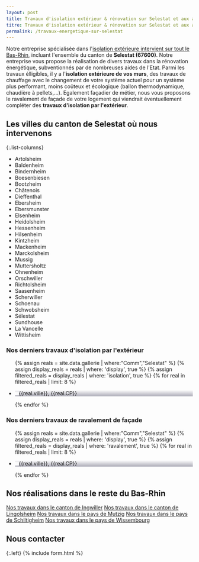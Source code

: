 ```yaml
---
layout: post
title: Travaux d'isolation extérieur & rénovation sur Selestat et aux alentours
titre: Travaux d'isolation extérieur & rénovation sur Selestat et aux alentours
permalink: /travaux-energetique-sur-selestat
---
```

Notre entreprise spécialisée dans l'[isolation extérieure intervient sur tout le Bas-Rhin](/isolation-extérieure/), incluant l'ensemble du canton de <strong>Selestat (67600)</strong>. 
Notre entreprise vous propose la réalisation de divers travaux dans la rénovation énergétique, subventionnés par de nombreuses aides de l'Etat.
Parmi les travaux élligibles, il y a l'<strong>isolation extérieure de vos murs</strong>, des travaux de chauffage avec le changement de votre système actuel pour un système plus performant, moins coûteux et écologique (ballon thermodynamique, chaudière à pellets,...). Egalement façadier de métier, nous vous proposons le ravalement de façade de votre logement qui viendrait éventuellement compléter des <strong>travaux d'isolation par l'extérieur</strong>.

## Les villes du canton de Selestat où nous intervenons

{:.list-columns}
- Artolsheim 
- Baldenheim 
- Bindernheim 
- Boesenbiesen 
- Bootzheim 
- Châtenois 
- Dieffenthal 
- Ebersheim 
- Ebersmunster 
- Elsenheim 
- Heidolsheim 
- Hessenheim 
- Hilsenheim 
- Kintzheim 
- Mackenheim 
- Marckolsheim 
- Mussig 
- Muttersholtz 
- Ohnenheim 
- Orschwiller 
- Richtolsheim 
- Saasenheim 
- Scherwiller 
- Schoenau 
- Schwobsheim 
- Sélestat 
- Sundhouse 
- La Vancelle 
- Wittisheim  

### Nos derniers travaux d'isolation par l'extérieur
  <ul class="grid four">
        {% assign reals = site.data.gallerie | where:"Comm","Selestat" %}
    {% assign display_reals = reals | where: 'display', true %}
    {% assign filtered_reals = display_reals | where: 'isolation', true %}
    {% for real in filtered_reals | limit: 8 %}
      <li class="item-grid realisation" onclick="closebox()" style="background-image: linear-gradient(0deg, rgba(2,0,36,0.3197872899159664) 0%, rgba(255,255,255,0) 100%),url(../assets/images/realisations/{{real.img}});" data-image="{{real.img}}" data-ville="{{real.ville}}" data-cp="{{real.CP}}">
        <img src="../assets/images/realisations/{{real.img}}" alt="travaux de rénovation de façade à {{real.ville}}" style="display: none;">
        <p><img src="../assets/images/icones/map-marker.png" width="10">{{real.ville}}, {{real.CP}}</p>
      </li>
    {% endfor %}
  </ul>

### Nos derniers travaux de ravalement de façade
  <ul class="grid four">
        {% assign reals = site.data.gallerie | where:"Comm","Selestat" %}
    {% assign display_reals = reals | where: 'display', true %}
    {% assign filtered_reals = display_reals | where: 'ravalement', true %}
    {% for real in filtered_reals | limit: 8 %}
      <li class="item-grid realisation" onclick="closebox()" style="background-image: linear-gradient(0deg, rgba(2,0,36,0.3197872899159664) 0%, rgba(255,255,255,0) 100%),url(../assets/images/realisations/{{real.img}});" data-image="{{real.img}}" data-ville="{{real.ville}}" data-cp="{{real.CP}}">
        <img src="../assets/images/realisations/{{real.img}}" alt="travaux de rénovation de façade à {{real.ville}}" style="display: none;">
        <p><img src="../assets/images/icones/map-marker.png" width="10">{{real.ville}}, {{real.CP}}</p>
      </li>
    {% endfor %}
  </ul>

## Nos réalisations dans le reste du Bas-Rhin
[Nos travaux dans le canton de Ingwiller](/travaux-energetique-sur-ingwiller)
[Nos travaux dans le canton de Lingolsheim](/travaux-energetique-sur-lingolsheim)
[Nos travaux dans le pays de Mutzig](/travaux-energetique-sur-mutzig)
[Nos travaux dans le pays de Schiltigheim](/travaux-energetique-sur-schiltigheim)
[Nos travaux dans le pays de Wissembourg](/travaux-energetique-sur-wissembourg)
## Nous contacter
{:.left}
{% include form.html %}